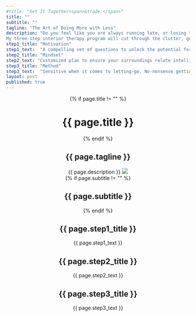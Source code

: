 ```yaml
---
#title: "Get It Together<span>&trade;</span>"
title: ""
subtitle: ""
tagline: "The Art of Doing More with Less"
description: "Do you feel like you are always running late, or losing things? Are you reluctant to ask people over because you are tired of shutting the door on an ever increasing amount of stuff? <br><br>
My three-step interior therapy program will cut through the clutter, get you organized, and transform your home or office. Leaving you free to do more of what is important to you, with less."
step1_title: "Motivation"
step1_text:  "A compelling set of questions to unlock the potential for your living/workspace"
step2_title: "Mindset"
step2_text: "Customized plan to ensure your surroundings relate intelligently to who you are"
step3_title: "Method"
step3_text:  "Sensitive when it comes to letting-go. No-nonsense getting you organized"
layout: post
published: true
---
```

<header id="header" class="intro container-fluid">
	<div class="intro-body row">
		<div class="col-sm-6 col-lg-5 col-lg-offset-1">
			{% if page.title != "" %}
			<div class="brand title"><h1>{{ page.title }}</h1></div>
			{% endif %}
			<div class="tagline"><h2>{{ page.tagline }}</h2></div>
			<div class="description">{{ page.description }}
				<img class="logo" src="{{ site.navigation.brand.logo }}">
			</div>
		</div>
		<div class="col-sm-4 col-sm-offset-2">
			<div class="row steps">
				{% if page.subtitle != "" %}
				<div class="col-md-11 col-md-offset-0 col-lg-6 col-lg-offset-2 subtitle"><h2>{{ page.subtitle }}</h2></div>
				{% endif %}
				<div class="row">
					<div class="col-sm-3 col-sm-offset-6 step1"><h2>{{ page.step1_title }}</h2><p>{{ page.step1_text }}</p></div>
				</div>
				<div class="row">
					<div class="col-sm-3 col-sm-offset-4 step2"><h2>{{ page.step2_title }}</h2><p>{{ page.step2_text }}</p></div>
				</div>
				<div class="row">
					<div class="col-sm-3 col-sm-offset-2 step3"><h2>{{ page.step3_title }}</h2><p>{{ page.step3_text }}</p></div>
				</div>
			</div>
		</div>
		<div class="row">
			<div class="col-sm-2 col-sm-offset-5 text-center">
				<a href="#testamonials" class="btn btn-circle page-scroll">
				<i class="fa fa-angle-double-down animated"></i>
				</a>
			</div>
		</div>
	</div>
</header>
